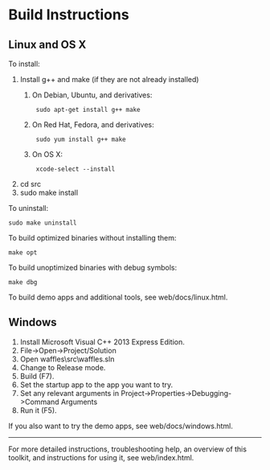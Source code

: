 # Build Instructions

## Linux and OS X

To install:

1. Install g++ and make (if they are not already installed)
    1. On Debian, Ubuntu, and derivatives:

            sudo apt-get install g++ make

    2. On Red Hat, Fedora, and derivatives:

            sudo yum install g++ make

    3. On OS X:

            xcode-select --install

2. cd src
3. sudo make install

To uninstall:

	sudo make uninstall

To build optimized binaries without installing them:

	make opt

To build unoptimized binaries with debug symbols:

	make dbg

To build demo apps and additional tools, see web/docs/linux.html.

## Windows

1.	Install Microsoft Visual C++ 2013 Express Edition.
2.	File->Open->Project/Solution
3.	Open waffles\src\waffles.sln
4.	Change to Release mode.
5.	Build (F7).
6.	Set the startup app to the app you want to try.
7.	Set any relevant arguments in Project->Properties->Debugging->Command Arguments
8.	Run it (F5).

If you also want to try the demo apps, see web/docs/windows.html.

***

For more detailed instructions, troubleshooting help, an overview of this toolkit, and instructions for using it, see web/index.html.
